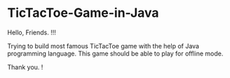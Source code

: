 # TicTacToe-Game-in-Java

Hello, Friends. !!!

Trying to build most famous TicTacToe game with the help of Java programming language.
This game should be able to play for offline mode.


Thank you. !
